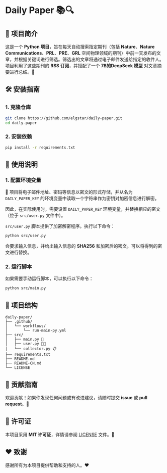 # Daily Paper 📚🔍

## 🌟 项目简介

这是一个 **Python 项目**，旨在每天自动搜索指定期刊（包括 **Nature**、**Nature Communications**、**PRL**、**PRE**、**GRL** 空间物理领域的期刊）中前一天发布的文章，并根据关键词进行筛选。筛选出的文章将通过电子邮件发送给指定的收件人。项目利用了这些期刊的 **RSS 订阅**，并搭配了一个 **7B的DeepSeek 模型** 对文章摘要进行总结。🚀

## 🛠️ 安装指南

### 1. **克隆仓库**
```sh
git clone https://github.com/elgstar/daily-paper.git
cd daily-paper
```

### 2. **安装依赖**
```sh
pip install -r requirements.txt
```

## 📖 使用说明

### 1. **配置环境变量**

🔑 项目将电子邮件地址、密码等信息以密文的形式存储，并从名为 `DAILY_PAPER_KEY` 的环境变量中读取一个字符串作为密钥对加密信息进行解密。

因此，在实际使用时，需要设置 `DAILY_PAPER_KEY` 环境变量，并替换相应的密文（位于 `src/user.py` 文件中）。

`src/user.py` 脚本提供了加密解密程序。执行以下命令：
```sh
python src/user.py
```
会要求输入信息，并给出输入信息的 **SHA256** 和加密后的密文。可以将得到的密文进行替换。

### 2. **运行脚本**
如果需要手动运行脚本，可以执行以下命令：
```sh
python src/main.py
```

## 📂 项目结构

```text
daily-paper/
├── .github/
│   └── workflows/
│       └── run-main-py.yml
├── src/
│   ├── main.py 🎯
│   ├── user.py 🧑‍💻
│   └── collector.py 📋
├── requirements.txt
├── README.md
├── README-CN.md
└── LICENSE
```

## 🤝 贡献指南

欢迎贡献！如果你发现任何问题或有改进建议，请随时提交 **issue** 或 **pull request**。🙏

## 📜 许可证

本项目采用 **MIT 许可证**，详情请参阅 [LICENSE](./LICENSE) 文件。📜

## ❤️ 致谢

感谢所有为本项目提供帮助和支持的人。❤️

